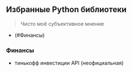 


## Избранные Python библиотеки

> Чисто моё субъективное мнение

- (#Финансы)

### Финансы
- тинькофф инвестиции API (неофициальная)